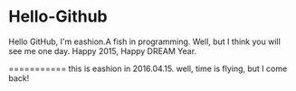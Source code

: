 Hello-Github
============

Hello GitHub, I'm eashion.A fish in programming. Well, but I think you will see me one day. Happy 2015, Happy DREAM Year. 

===========
this is eashion in 2016.04.15. well, time is flying, but I come back!
